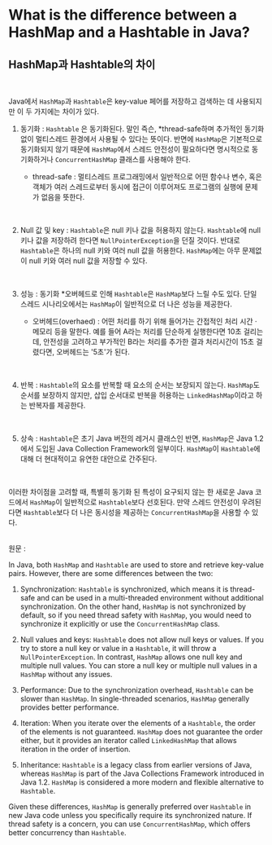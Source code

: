 # What is the difference between a HashMap and a Hashtable in Java?
## HashMap과 Hashtable의 차이

<br>

Java에서 `HashMap`과 `Hashtable`은 key-value 페어를 저장하고 검색하는 데 사용되지만 이 두 가지에는 차이가 있다.

1. 동기화 : `Hashtable` 은 동기화된다. 말인 즉슨, *thread-safe하며 추가적인 동기화없이 멀티스레드 환경에서 사용될 수 있다는 뜻이다. 반면에 `HashMap`은 기본적으로 동기화되지 않기 때문에 `HashMap`에서 스레드 안전성이 필요하다면 명시적으로 동기화하거나 `ConcurrentHashMap` 클래스를 사용해야 한다.

   * thread-safe : 멀티스레드 프로그래밍에서 일반적으로 어떤 함수나  변수, 혹은 객체가 여러 스레드로부터 동시에 접근이 이루어져도 프로그램의 실행에 문제가 없음을 뜻한다.

<br>

2. Null 값 및 key : `Hashtable`은 null 키나 값을 허용하지 않는다. `Hashtable`에 null 키나 값을 저장하려 한다면 `NullPointerException`을 던질 것이다. 반대로 `Hashtable`은 하나의 null 키와 여러 null 값을 허용한다. `HashMap`에는 아무 문제없이 null 키와 여러 null 값을 저장할 수 있다.
<br>


3. 성능 : 동기화 *오버헤드로 인해 `Hashtable`은 `HashMap`보다 느릴 수도 있다. 단일 스레드 시나리오에서는 `HashMap`이 일반적으로 더 나은 성능을 제공한다.

   * 오버헤드(overhaed) : 어떤 처리를 하기 위해 들어가는 간접적인 처리 시간 · 메모리 등을 말한다. 예를 들어 A라는 처리를 단순하게 실행한다면 10초 걸리는데, 안전성을 고려하고 부가적인 B라는 처리를 추가한 결과 처리시간이 15초 걸렸다면, 오버헤드는 '5초'가 된다.

<br>

4. 반복 : `Hashtable`의 요소를 반복할 때 요소의 순서는 보장되지 않는다. `HashMap`도 순서를 보장하지 않지만, 삽입 순서대로 반복을 허용하는 `LinkedHashMap`이라고 하는 반복자를 제공한다. 
<br>


5. 상속 : `Hashtable`은 초기 Java 버전의 레거시 클래스인 반면, `HashMap`은 Java 1.2에서 도입된 Java Collection Framework의 일부이다. `HashMap`이 `Hashtable`에 대해 더 현대적이고 유연한 대안으로 간주된다.

<br>

이러한 차이점을 고려할 때, 특별히 동기화 된 특성이 요구되지 않는 한 새로운 Java 코드에서 `HashMap`이 일반적으로 `Hashtable`보다 선호된다. 만약 스레드 안전성이 우려된다면 `Hashtable`보다 더 나은 동시성을 제공하는 `ConcurrentHashMap`을 사용할 수 있다.

<br>
원문 :
<br>

In Java, both `HashMap` and `Hashtable` are used to store and retrieve key-value pairs. However, there are some differences between the two:

1. Synchronization: `Hashtable` is synchronized, which means it is thread-safe and can be used in a multi-threaded environment without additional synchronization. On the other hand, `HashMap` is not synchronized by default, so if you need thread safety with `HashMap`, you would need to synchronize it explicitly or use the `ConcurrentHashMap` class.

2. Null values and keys: `Hashtable` does not allow null keys or values. If you try to store a null key or value in a `Hashtable`, it will throw a `NullPointerException`. In contrast, `HashMap` allows one null key and multiple null values. You can store a null key or multiple null values in a `HashMap` without any issues.

3. Performance: Due to the synchronization overhead, `Hashtable` can be slower than `HashMap`. In single-threaded scenarios, `HashMap` generally provides better performance.

4. Iteration: When you iterate over the elements of a `Hashtable`, the order of the elements is not guaranteed. `HashMap` does not guarantee the order either, but it provides an iterator called `LinkedHashMap` that allows iteration in the order of insertion.

5. Inheritance: `Hashtable` is a legacy class from earlier versions of Java, whereas `HashMap` is part of the Java Collections Framework introduced in Java 1.2. `HashMap` is considered a more modern and flexible alternative to `Hashtable`.

Given these differences, `HashMap` is generally preferred over `Hashtable` in new Java code unless you specifically require its synchronized nature. If thread safety is a concern, you can use `ConcurrentHashMap`, which offers better concurrency than `Hashtable`.